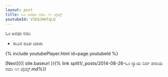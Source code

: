 ```yaml
---
layout: post
title: ಓಂ ಅವಧಾ ನಮಃ ೧೧ ಟೈಮ್ಸ್
youtubeId: V5EQJHHfqLQ
---
```

 
 
 ಓಂ ಅವಧಾ ನಮಃ  
 
 -  ಸಾವಿನ ರೂಪ ಯಾರು 
 
  
 
  
 
 
 
 
 
 


{% include youtubePlayer.html id=page.youtubeId %}
 
[Next]({{ site.baseurl }}{% link  split1/_posts/2014-08-26-ಓಂ ನ್ಯಾಯ ನಿರ್ವ ಪನಾಯ ನಮಃ ೧೧ ಟೈಮ್ಸ್.md%})
 
